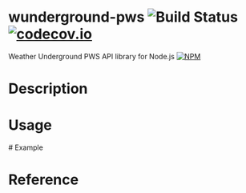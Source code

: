 # wunderground-pws ![Build Status](https://travis-ci.org/fauria/wunderground-pws.svg?branch=master) [![codecov.io](https://codecov.io/github/fauria/wunderground-pws/coverage.svg?branch=master)](https://codecov.io/github/fauria/wunderground-pws?branch=master)

Weather Underground PWS API library for Node.js
[![NPM](https://nodei.co/npm/wunderground-pws.png)](https://nodei.co/npm/wunderground-pws/)

# Description

# Usage

# Example

# Reference
